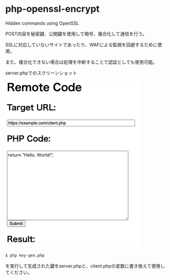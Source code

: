 # php-openssl-encrypt
Hidden commands using OpenSSL

POST内容を秘密鍵、公開鍵を使用して暗号、複合化して通信を行う。

SSLに対応していないサイトであったり、WAFによる監視を回避するために使用。

また、複合化できない場合は処理を中断することで認証としても使用可能。


server.phpでのスクリーンショット

![img/image.png](img/image.png)

```sh
$ php key-gen.php
```
を実行して生成された鍵をserver.phpと、client.phpの変数に書き換えて使用してください。

